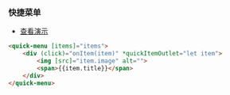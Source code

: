 ### 快捷菜单

- [查看演示](http://meepo.com.cn/angular/quick)

```html
<quick-menu [items]="items">
    <div (click)="onItem(item)" *quickItemOutlet="let item">
        <img [src]="item.image" alt="">
        <span>{{item.title}}</span>
    </div>
</quick-menu>
```